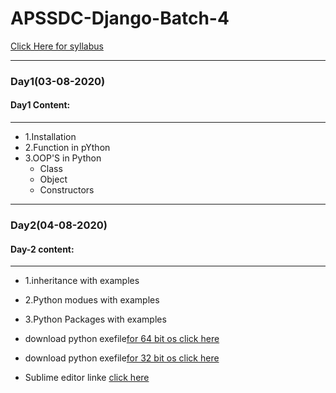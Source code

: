 # APSSDC-Django-Batch-4

[Click Here for syllabus](https://drive.google.com/file/d/1OnBUWHxKIa0ixTU8uKrWTGCE7HB3PbGl/view)

_____
### Day1(03-08-2020)
#### Day1 Content:
_____
- 1.Installation
- 2.Function in pYthon 
- 3.OOP'S in Python
  - Class
  - Object
  - Constructors
  
 ____
### Day2(04-08-2020)
#### Day-2 content:
_____

- 1.inheritance with examples
- 2.Python modues with examples
- 3.Python Packages with examples

- download python exefile[for 64 bit os click here](https://www.python.org/ftp/python/3.6.6/python-3.6.6-amd64.exe)
- download python exefile[for 32 bit os click here](https://www.python.org/ftp/python/3.6.6/python-3.6.6.exe)
- Sublime editor linke [click here](https://www.sublimetext.com/3)
